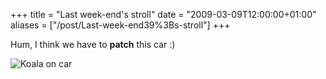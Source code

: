+++
title = "Last week-end&#39;s stroll"
date = "2009-03-09T12:00:00+01:00"
aliases = ["/post/Last-week-end39%3Bs-stroll"]
+++
    <p>Hum, I think we have to <strong>patch</strong> this car :)</p>


<p><img src="/public/ubuntu/.koalas-on-car_m.jpg" alt="Koala on car" style="display:block;margin:0 auto" title="Koala on car, mar. 2009"></p>